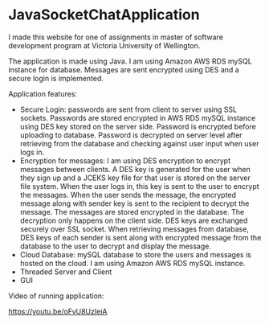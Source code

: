 # JavaSocketChatApplication

I made this website for one of assignments in master of software development program at Victoria University of Wellington.

The application is made using Java. I am using Amazon AWS RDS mySQL instance for database. Messages are sent encrypted using DES and a secure login is
implemented.

Application features:

- Secure Login: passwords are sent from client to server using SSL sockets. Passwords are stored encrypted in AWS RDS mySQL instance using DES key stored on the server side. Password is encrypted before uploading to database. Password is decrypted on server level after retrieving from the database and checking against user input when user logs in.
- Encryption for messages: I am using DES encryption to encrypt messages between clients. A DES key is generated for the user when they sign up and a JCEKS key file for that user is stored on the server file system. When the user logs in, this key is sent to the user to encrypt the messages. When the user sends the message, the encrypted message along with sender key is sent to the recipient to decrypt the message. The messages are stored encrypted in the database. The decryption only happens on the client side. DES keys are exchanged securely over SSL socket. When retrieving messages from database, DES keys of each sender is sent along with encrypted message from the database to the user to decrypt and display the message.
- Cloud Database: mySQL database to store the users and messages is hosted on the cloud. I am using Amazon AWS RDS mySQL instance.
- Threaded Server and Client
- GUI

Video of running application:

https://youtu.be/oFvU8UzIeiA
